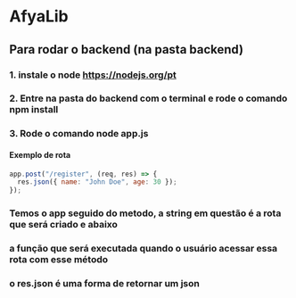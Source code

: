 # AfyaLib

## Para rodar o backend (na pasta backend)

### 1. instale o node https://nodejs.org/pt

### 2. Entre na pasta do backend com o terminal e rode o comando npm install

### 3. Rode o comando node app.js

#### Exemplo de rota

```js
app.post("/register", (req, res) => {
  res.json({ name: "John Doe", age: 30 });
});
```

### Temos o app seguido do metodo, a string em questão é a rota que será criado e abaixo

### a função que será executada quando o usuário acessar essa rota com esse método

### o res.json é uma forma de retornar um json
